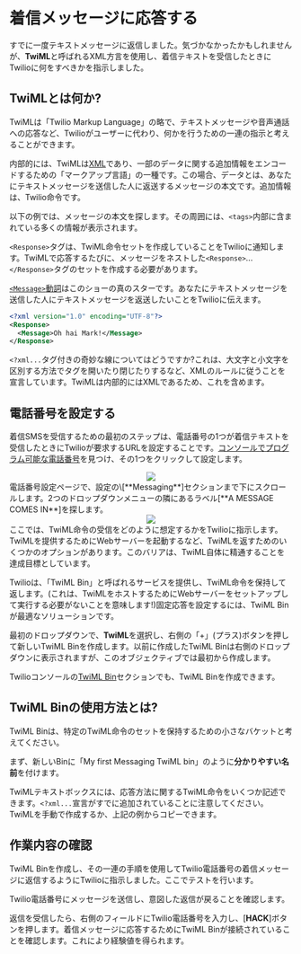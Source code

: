 # 着信メッセージに応答する

すでに一度テキストメッセージに返信しました。気づかなかったかもしれませんが、**TwiML**と呼ばれるXML方言を使用し、着信テキストを受信したときにTwilioに何をすべきかを指示しました。

## TwiMLとは何か?

TwiMLは「Twilio Markup Language」の略で、テキストメッセージや音声通話への応答など、Twilioがユーザーに代わり、何かを行うための一連の指示と考えることができます。

内部的には、TwiMLは[XML](https://en.wikipedia.org/wiki/XML)であり、一部のデータに関する追加情報をエンコードするための「マークアップ言語」の一種です。この場合、データとは、あなたにテキストメッセージを送信した人に返送するメッセージの本文です。追加情報は、Twilio命令です。

以下の例では、メッセージの本文を探します。その周囲には、`<tags>`内部に含まれている多くの情報が表示されます。

`<Response>`タグは、TwiML命令セットを作成していることをTwilioに通知します。TwiMLで応答するたびに、メッセージをネストした`<Response>`...`</Response>`タグのセットを作成する必要があります。

[`<Message>`動詞](https://www.twilio.com/docs/sms/twiml/message)はこのショーの真のスターです。あなたにテキストメッセージを送信した人にテキストメッセージを返送したいことをTwilioに伝えます。

```xml
<?xml version="1.0" encoding="UTF-8"?>
<Response>
  <Message>Oh hai Mark!</Message>
</Response>
```

`<?xml...`タグ付きの奇妙な線についてはどうですか?これは、大文字と小文字を区別する方法でタグを開いたり閉じたりするなど、XMLのルールに従うことを宣言しています。TwiMLは内部的にはXMLであるため、これを含めます。

## 電話番号を設定する

着信SMSを受信するための最初のステップは、電話番号の1つが着信テキストを受信したときにTwilioが要求するURLを設定することです。[コンソールでプログラム可能な電話番号](https://www.twilio.com/console/phone-numbers/incoming)を見つけ、その1つをクリックして設定します。

<center>
  <img src="images/programmable_sms/active-numbers.png" />
</center>
電話番号設定ページで、設定の\[**Messaging**]セクションまで下にスクロールします。2つのドロップダウンメニューの隣にあるラベル[**A MESSAGE COMES IN**]を探します。

<center>
  <img src="images/programmable_sms/message_comes_in_twiml_bin.png" />
</center>
ここでは、TwiML命令の受信をどのように想定するかをTwilioに指示します。TwiMLを提供するためにWebサーバーを起動するなど、TwiMLを返すためのいくつかのオプションがあります。このバリアは、TwiML自体に精通することを達成目標としています。

Twilioは、「TwiML Bin」と呼ばれるサービスを提供し、TwiML命令を保持して返します。(これは、TwiMLをホストするためにWebサーバーをセットアップして実行する必要がないことを意味します!)固定応答を設定するには、TwiML Binが最適なソリューションです。

最初のドロップダウンで、**TwiML**を選択し、右側の「+」(プラス)ボタンを押して新しいTwiML Binを作成します。以前に作成したTwiML Binは右側のドロップダウンに表示されますが、このオブジェクティブでは最初から作成します。

Twilioコンソールの[TwiML Bin](https://www.twilio.com/console/runtime/twiml-bins)セクションでも、TwiML Binを作成できます。

## TwiML Binの使用方法とは?

TwiML Binは、特定のTwiML命令のセットを保持するための小さなバケットと考えてください。

まず、新しいBinに「My first Messaging TwiML bin」のように**分かりやすい名前**を付けます。

TwiMLテキストボックスには、応答方法に関するTwiML命令をいくつか記述できます。`<?xml...`宣言がすでに追加されていることに注意してください。TwiMLを手動で作成するか、上記の例からコピーできます。

## 作業内容の確認

TwiML Binを作成し、その一連の手順を使用してTwilio電話番号の着信メッセージに返信するようにTwilioに指示しました。ここでテストを行います。

Twilio電話番号にメッセージを送信し、意図した返信が戻ることを確認します。

返信を受信したら、右側のフィールドにTwilio電話番号を入力し、[**HACK**]ボタンを押します。着信メッセージに応答するためにTwiML Binが接続されていることを確認します。これにより経験値を得られます。